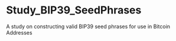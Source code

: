 # Study_BIP39_SeedPhrases
A study on constructing valid BIP39 seed phrases for use in Bitcoin Addresses
